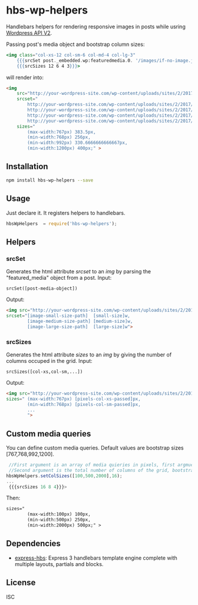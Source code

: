 # hbs-wp-helpers 

Handlebars helpers for rendering responsive images in posts while usring [Wordpress API V2](https://www.npmjs.com/package/wpapi).

Passing post's media object and bootstrap column sizes:
```handlebars
<img class="col-xs-12 col-sm-6 col-md-4 col-lg-3"
    {{{srcSet post._embedded.wp:featuredmedia.0. '/images/if-no-image.jpg'}}}
    {{{srcSizes 12 6 4 3}}}>
```
will render into:
```html
<img
    src="http://your-wordpress-site.com/wp-content/uploads/sites/2/2017/03/My-Image-1.jpg"
    srcset="
        http://your-wordpress-site.com/wp-content/uploads/sites/2/2017/03/My-Image-1-150x150.jpg 150w,
        http://your-wordpress-site.com/wp-content/uploads/sites/2/2017/03/My-Image-1-300x225.jpg 250w,
        http://your-wordpress-site.com/wp-content/uploads/sites/2/2017/03/My-Image-1-600x600.jpg 200w,
        http://your-wordpress-site.com/wp-content/uploads/sites/2/2017/03/My-Image-1-1280x720.jpg 320w "
    sizes="
        (max-width:767px) 383.5px,
        (min-width:768px) 256px,
        (min-width:992px) 330.6666666666667px,
        (min-width:1200px) 400px;" >
```


## Installation

```sh
npm install hbs-wp-helpers --save
```
## Usage
Just declare it. It registers helpers to handlebars.
```javascript
hbsWpHelpers  = require('hbs-wp-helpers');
```
## Helpers

### srcSet
Generates the html attribute *srcset* to an *img* by parsing the "featured_media" object from a post.
Input:
```javasctipt
srcSet([post-media-object])
```
Output:
```html
<img src="http://your-wordpress-site.com/wp-content/uploads/sites/2/2017/03/fullsize.jpg"
srcset="[image-small-size-path]  [small-size]w,
        [image-medium-size-path] [medium-size]w,
        [image-large-size-path]  [large-size]w">
```

### srcSizes
Generates the html attribute *sizes* to an *img* by giving the number of columns occuped in the grid.
Input:
```javasctipt
srcSizes([col-xs,col-sm,...])
```
Output:
```html
<img src="http://your-wordpress-site.com/wp-content/uploads/sites/2/2017/03/fullsize.jpg"
sizes=" (max-width:767px) [pixels-col-xs-passed]px,
        (min-width:768px) [pixels-col-sm-passed]px,
        ...
        ">
```
## Custom media queries
You can define custom media queries. Default values are bootstrap sizes [767,768,992,1200].

```javascript
 //First argument is an array of media quieries in pixels, first argmuent is a max media qu and next are min:
 //Second argument is the total number of columns of the grid, bootstrap and skeleton use 12, other may use 16.
hbsWpHelpers.setColSizes([100,500,2000],16);
...
 {{{srcSizes 16 8 4}}}>
```
Then:
```html
sizes="
        (max-width:100px) 100px,
        (min-width:500px) 250px,
        (min-width:2000px) 500px;" >
```

## Dependencies

- [express-hbs](https://github.com/barc/express-hbs): Express 3 handlebars template engine complete with multiple layouts, partials and blocks.

## License

ISC
